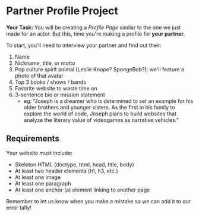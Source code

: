 # Partner Profile Project

**Your Task:** You will be creating a _Profile Page_ similar to the one we just made for an actor. But this, time you're making a profile for **your partner**.

To start, you'll need to interview your partner and find out their:

1. Name
2. Nickname, title, or motto
2. Pop culture spirit animal (Leslie Knope? SpongeBob?); we'll feature a photo of that avatar
3. Top 3 books / shows / bands
4. Favorite website to waste time on
5. 3-sentence bio or mission statement
    * eg: "Joseph is a dreamer who is determined to set an example for his older brothers and younger sisters. As the first in his family to explore the world of code, Joseph plans to build websites that analyze the literary value of videogames as narrative vehicles."

## Requirements

Your website must include:
* Skeleton HTML (doctype, html, head, title, body)
* At least two header elements (h1, h3, etc.)
* At least one image
* At least one paragraph
* At least one anchor (a) element linking to another page

Remember to let us know when you make a mistake so we can add it to our error tally!